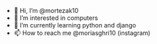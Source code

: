 - 👋 Hi, I’m @mortezak10
- 👀 I’m interested in computers
- 🌱 I’m currently learning python and django
- 📫 How to reach me @moriasghri10 (instagram) 

<!---
mortezak10/mortezak10 is a ✨ special ✨ repository because its `README.md` (this file) appears on your GitHub profile.
You can click the Preview link to take a look at your changes.
--->
